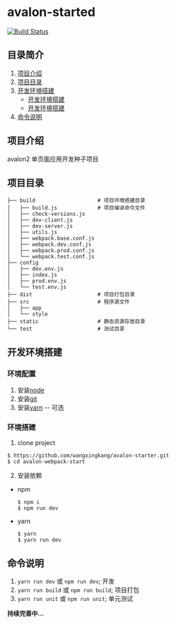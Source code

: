 # avalon-started

[![Build Status](https://travis-ci.org/wangxingkang/avalon-starter.svg?branch=master)](https://travis-ci.org/wangxingkang/avalon-starter)

## 目录简介
1. [项目介绍](#项目介绍)
2. [项目目录](#项目目录)
3. [开发环境搭建](#开发环境搭建)
    * [开发环境搭建](#环境配置)
    * [开发环境搭建](#环境搭建)
4. [命令说明](#命令说明)
 
## 项目介绍

avalon2 单页面应用开发种子项目

## 项目目录

```
├── build                    # 项目环境搭建目录
│   ├── build.js             # 项目编译命令文件
│   ├── check-versions.js
│   ├── dev-client.js
│   ├── dev-server.js
│   ├── utils.js
│   ├── webpack.base.conf.js
│   ├── webpack.dev.conf.js
│   ├── webpack.prod.conf.js
│   └── webpack.test.conf.js
├── config                   
│   ├── dev.env.js
│   ├── index.js 
│   ├── prod.env.js
│   └── test.env.js       
├── dist                     # 项目打包目录        
├── src                      # 程序源文件
│   ├── app                
│   └── style              
├── static                   # 静态资源存放目录  
└── test                     # 测试目录
```


## 开发环境搭建

### 环境配置

1. 安装[node](https://nodejs.org/en/)
2. 安装[git](https://git-scm.com/)
3. 安装[yarn](https://yarnpkg.com/zh-Hans/) -- 可选

### 环境搭建

1. clone project
```
$ https://github.com/wangxingkang/avalon-starter.git
$ cd avalon-webpack-start
```

2. 安装依赖

* npm

  ```
  $ npm i
  $ npm run dev
  
  ```
  
* yarn 

  ```
  $ yarn
  $ yarn run dev
  
  ```

## 命令说明

1. `yarn run dev` 或 `npm run dev`; 开发
2. `yarn run build` 或 `npm run build`; 项目打包
3. `yarn run unit` 或 `npm run unit`; 单元测试


**持续完善中...**
